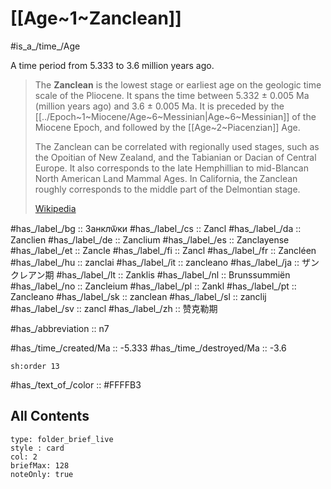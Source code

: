 # [[Age~1~Zanclean]] 

#is_a_/time_/Age 

A time period from 5.333 to 3.6 million years ago. 

> The **Zanclean** is the lowest stage or earliest age on the geologic time scale of the Pliocene. It spans the time between 5.332 ± 0.005 Ma (million years ago) and 3.6 ± 0.005 Ma. It is preceded by the [[../Epoch~1~Miocene/Age~6~Messinian|Age~6~Messinian]] of the Miocene Epoch, and followed by the [[Age~2~Piacenzian]] Age.
>
> The Zanclean can be correlated with regionally used stages, such as the Opoitian of New Zealand, and the Tabianian or Dacian of Central Europe. It also corresponds to the late Hemphillian to mid-Blancan North American Land Mammal Ages. In California, the Zanclean roughly corresponds to the middle part of the Delmontian stage.
>
> [Wikipedia](https://en.wikipedia.org/wiki/Zanclean)

#has_/label_/bg  :: Занклѿки
#has_/label_/cs  :: Zancl
#has_/label_/da  :: Zanclien
#has_/label_/de  :: Zanclium
#has_/label_/es  :: Zanclayense
#has_/label_/et  :: Zancle
#has_/label_/fi  :: Zancl
#has_/label_/fr  :: Zancléen
#has_/label_/hu  :: zanclai
#has_/label_/it  :: zancleano
#has_/label_/ja  :: ザンクレアン期
#has_/label_/lt  :: Zanklis
#has_/label_/nl  :: Brunssummiën
#has_/label_/no  :: Zancleium
#has_/label_/pl  :: Zankl
#has_/label_/pt  :: Zancleano
#has_/label_/sk  :: zanclean
#has_/label_/sl  :: zanclij
#has_/label_/sv  :: zancl
#has_/label_/zh  :: 赞克勒期

#has_/abbreviation :: n7

#has_/time_/created/Ma :: -5.333
#has_/time_/destroyed/Ma :: -3.6

    sh:order 13 

#has_/text_of_/color :: #FFFFB3

## All Contents

```ccard
type: folder_brief_live
style : card
col: 2
briefMax: 128
noteOnly: true
```


